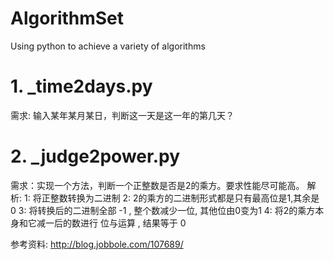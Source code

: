 # AlgorithmSet
Using python to achieve a variety of algorithms

# 1. _time2days.py
需求: 输入某年某月某日，判断这一天是这一年的第几天？

# 2. _judge2power.py
需求：实现一个方法，判断一个正整数是否是2的乘方。要求性能尽可能高。
解析: 1: 将正整数转换为二进制
      2: 2的乘方的二进制形式都是只有最高位是1,其余是 0
      3: 将转换后的二进制全部 -1 , 整个数减少一位, 其他位由0变为1
      4: 将2的乘方本身和它减一后的数进行 位与运算 , 结果等于 0

参考资料: http://blog.jobbole.com/107689/